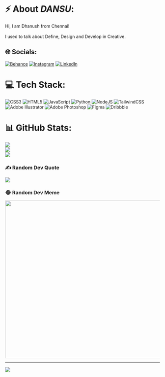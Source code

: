 # ⚡ About <i>DANSU</i>:
Hi, I am Dhanush from Chennai!<br><br>I used to talk about Define, Design and Develop in Creative.


## 🌐 Socials:
[![Behance](https://img.shields.io/badge/Behance-1769ff?logo=behance&logoColor=white)](https://behance.net/dansu101) [![Instagram](https://img.shields.io/badge/Instagram-%23E4405F.svg?logo=Instagram&logoColor=white)](https://instagram.com/dansu101) [![LinkedIn](https://img.shields.io/badge/LinkedIn-%230077B5.svg?logo=linkedin&logoColor=white)](https://linkedin.com/in/dhanush-gopi) 

# 💻 Tech Stack:
![CSS3](https://img.shields.io/badge/css3-%231572B6.svg?style=for-the-badge&logo=css3&logoColor=white) ![HTML5](https://img.shields.io/badge/html5-%23E34F26.svg?style=for-the-badge&logo=html5&logoColor=white) ![JavaScript](https://img.shields.io/badge/javascript-%23323330.svg?style=for-the-badge&logo=javascript&logoColor=%23F7DF1E) ![Python](https://img.shields.io/badge/python-3670A0?style=for-the-badge&logo=python&logoColor=ffdd54) ![NodeJS](https://img.shields.io/badge/node.js-6DA55F?style=for-the-badge&logo=node.js&logoColor=white) ![TailwindCSS](https://img.shields.io/badge/tailwindcss-%2338B2AC.svg?style=for-the-badge&logo=tailwind-css&logoColor=white) ![Adobe Illustrator](https://img.shields.io/badge/adobeillustrator-%23FF9A00.svg?style=for-the-badge&logo=adobeillustrator&logoColor=white) ![Adobe Photoshop](https://img.shields.io/badge/adobephotoshop-%2331A8FF.svg?style=for-the-badge&logo=adobephotoshop&logoColor=white) 	![Figma](https://img.shields.io/badge/figma-%23F24E1E.svg?style=for-the-badge&logo=figma&logoColor=white) ![Dribbble](https://img.shields.io/badge/Dribbble-EA4C89?style=for-the-badge&logo=dribbble&logoColor=white)
# 📊 GitHub Stats:
![](https://github-readme-stats.vercel.app/api?username=DhanushGopi&theme=midnight-purple&hide_border=false&include_all_commits=false&count_private=false)<br/>
![](https://github-readme-streak-stats.herokuapp.com/?user=DhanushGopi&theme=midnight-purple&hide_border=false)<br/>
![](https://github-readme-stats.vercel.app/api/top-langs/?username=DhanushGopi&theme=midnight-purple&hide_border=false&include_all_commits=false&count_private=false&layout=compact)

### ✍️ Random Dev Quote
![](https://quotes-github-readme.vercel.app/api?type=horizontal&theme=radical)

### 😂 Random Dev Meme
<img src="https://random-memer.herokuapp.com/" width="512px"/>

---
[![](https://visitcount.itsvg.in/api?id=DhanushGopi&icon=0&color=0)](https://visitcount.itsvg.in)

<!-- Proudly created with GPRM ( https://gprm.itsvg.in ) -->
